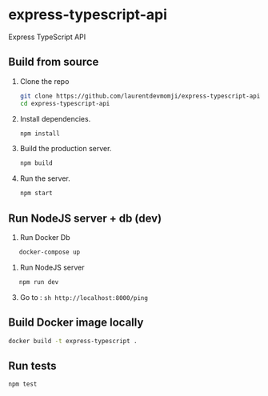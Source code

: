 # express-typescript-api
Express TypeScript API

## Build from source

1. Clone the repo

   ```sh
   git clone https://github.com/laurentdevmomji/express-typescript-api.git
   cd express-typescript-api
   ```

2. Install dependencies.

   ```sh
   npm install
   ```

3. Build the production server.

   ```sh
   npm build
   ```

4. Run the server.
   ```sh
   npm start
   ```

## Run NodeJS server + db (dev)

1. Run Docker Db
```sh
   docker-compose up
   ```

1. Run NodeJS server
```sh
   npm run dev
   ```
3. Go to :
```sh http://localhost:8000/ping```

## Build Docker image locally

```sh
docker build -t express-typescript .
```

## Run tests

```sh
npm test
```